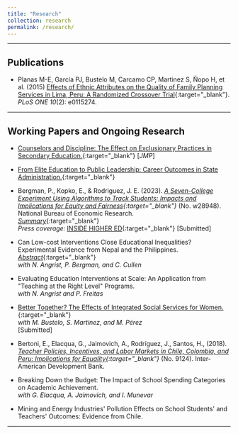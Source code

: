 ```yaml
---
title: "Research"
collection: research
permalink: /research/
---
```


---

## Publications

- Planas M-E, García PJ, Bustelo M, Carcamo CP, Martinez S, Ñopo H, et al. (2015) [Effects of Ethnic Attributes on the Quality of Family Planning Services in Lima, Peru: A Randomized Crossover Trial](https://doi.org/10.1371/journal.pone.0115274){:target="_blank"}. *PLoS ONE 10*(2): e0115274.

---


## Working Papers and Ongoing Research

- [Counselors and Discipline: The Effect on Exclusionary Practices in Secondary Education.](https://jerodriguezs.github.io/files/jrodriguez_jmp.pdf){:target="_blank"} [*JMP*]  

- [From Elite Education to Public Leadership: Career Outcomes in State Administration.](https://jerodriguezs.github.io/files/eliteu_pubsector_paper.pdf){:target="_blank"}

- Bergman, P., Kopko, E., & Rodriguez, J. E. (2023). *[A Seven-College Experiment Using Algorithms to Track Students: Impacts and Implications for Equity and Fairness](https://www.nber.org/papers/w28948){:target="_blank"}* (No. w28948). National Bureau of Economic Research.  
[*Summary*](https://jerodriguezs.github.io/files/res_summary_nber_w28948.pdf){:target="_blank"}  
*Press coverage:* [INSIDE HIGHER ED](https://www.insidehighered.com/news/2021/07/01/report-suggests-algorithms-can-help-fix-remedial-education){:target="_blank"}
[Submitted]

- Can Low-cost Interventions Close Educational Inequalities? Experimental Evidence from Nepal and the Philippines. [*Abstract*](https://jerodriguezs.github.io/files/lowcost_philippines_nepal_abstract.pdf){:target="_blank"}  
  *with N. Angrist, P. Bergman, and C. Cullen*

- Evaluating Education Interventions at Scale: An Application from "Teaching at the Right Level" Programs.  
  *with N. Angrist and P. Freitas*

- [Better Together? The Effects of Integrated Social Services for Women.](https://jerodriguezs.github.io/files/Bustelo_et_al_Ciudad_Mujer_Manuscript.pdf){:target="_blank"}  
  *with M. Bustelo, S. Martinez, and M. Pérez*  
  [Submitted]

- Bertoni, E., Elacqua, G., Jaimovich, A., Rodríguez, J., Santos, H., (2018). *[Teacher Policies, Incentives, and Labor Markets in Chile, Colombia, and Peru: Implications for Equality](http://dx.doi.org/10.18235/0001319){:target="_blank"}* (No. 9124). Inter-American Development Bank.

- Breaking Down the Budget: The Impact of School Spending Categories on Academic Achievement.  
  *with G. Elacqua, A. Jaimovich, and I. Munevar*
  
- Mining and Energy Industries' Pollution Effects on School Students' and Teachers' Outcomes: Evidence from Chile.

---
